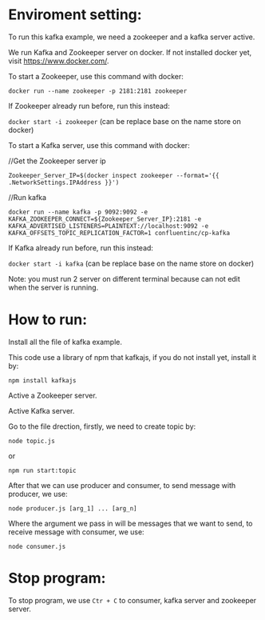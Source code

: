 # Enviroment setting:

To run this kafka example, we need a zookeeper and a kafka server active.

We run Kafka and Zookeeper server on docker. If not installed docker yet, visit https://www.docker.com/.

To start a Zookeeper, use this command with docker:

```docker run --name zookeeper -p 2181:2181 zookeeper```

If Zookeeper already run before, run this instead:

```docker start -i zookeeper``` (can be replace base on the name store on docker)

To start a Kafka server, use this command with docker:

//Get the Zookeeper server ip

```Zookeeper_Server_IP=$(docker inspect zookeeper --format='{{ .NetworkSettings.IPAddress }}')```

//Run kafka

```docker run --name kafka -p 9092:9092 -e KAFKA_ZOOKEEPER_CONNECT=${Zookeeper_Server_IP}:2181 -e KAFKA_ADVERTISED_LISTENERS=PLAINTEXT://localhost:9092 -e KAFKA_OFFSETS_TOPIC_REPLICATION_FACTOR=1 confluentinc/cp-kafka```

If Kafka already run before, run this instead:

```docker start -i kafka``` (can be replace base on the name store on docker)

Note: you must run 2 server on different terminal because can not edit when the server is running.

# How to run:

Install all the file of kafka example.

This code use a library of npm that kafkajs, if you do not install yet, install it by:

```npm install kafkajs```

Active a Zookeeper server.

Active Kafka server.

Go to the file drection, firstly, we need to create topic by:

```node topic.js```

or

```npm run start:topic```

After that we can use producer and consumer, to send message with producer, we use:

```node producer.js [arg_1] ... [arg_n]```

Where the argument we pass in will be messages that we want to send, to receive message with consumer, we use:

```node consumer.js```

# Stop program:

To stop program, we use ```Ctr + C``` to consumer, kafka server and zookeeper server.
